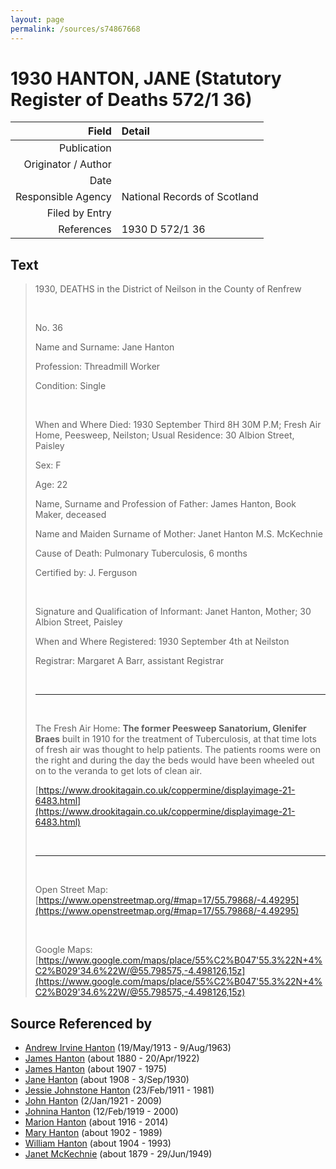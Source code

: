 ```yaml
---
layout: page
permalink: /sources/s74867668
---
```


# 1930 HANTON, JANE (Statutory Register of Deaths 572/1 36)

Field | Detail
---:|:---
Publication | 
Originator / Author | 
Date | 
Responsible Agency | National Records of Scotland
Filed by Entry | 
References | 1930 D 572/1 36

## Text

> 1930, DEATHS in the District of Neilson in the County of Renfrew
>
> <br/>
>
> No. 36
>
> Name and Surname: Jane Hanton
>
> Profession: Threadmill Worker
>
> Condition: Single
>
> <br/>
>
> When and Where Died: 1930 September Third 8H 30M P.M; Fresh Air Home, Peesweep, Neilston; Usual Residence: 30 Albion Street, Paisley
>
> Sex: F
>
> Age: 22
>
> Name, Surname and Profession of Father: James Hanton, Book Maker, deceased
>
> Name and Maiden Surname of Mother: Janet Hanton M.S. McKechnie
>
> Cause of Death: Pulmonary Tuberculosis, 6 months
>
> Certified by: J. Ferguson
>
> <br/>
>
> Signature and Qualification of Informant: Janet Hanton, Mother; 30 Albion Street, Paisley
>
> When and Where Registered: 1930 September 4th at Neilston
>
> Registrar: Margaret A Barr, assistant Registrar
>
> <br/>
>
> ---
>
> <br/>
>
> The Fresh Air Home: **The former Peesweep Sanatorium, Glenifer Braes** built in 1910 for the treatment of Tuberculosis, at that time lots of fresh air was thought to help patients. The patients rooms were on the right and during the day the beds would have been wheeled out on to the veranda to get lots of clean air. 
>
> [https://www.drookitagain.co.uk/coppermine/displayimage-21-6483.html](https://www.drookitagain.co.uk/coppermine/displayimage-21-6483.html)
>
> <br/>
>
> ---
>
> <br/>
>
> Open Street Map: [https://www.openstreetmap.org/#map=17/55.79868/-4.49295](https://www.openstreetmap.org/#map=17/55.79868/-4.49295)
>
> <br/>
>
> Google Maps: [https://www.google.com/maps/place/55%C2%B047'55.3%22N+4%C2%B029'34.6%22W/@55.798575,-4.498126,15z](https://www.google.com/maps/place/55%C2%B047'55.3%22N+4%C2%B029'34.6%22W/@55.798575,-4.498126,15z)
>

## Source Referenced by

* [Andrew Irvine Hanton](../people/@53392578@-andrew-irvine-hanton-b1913-5-19-d1963-8-9.md) (19/May/1913 - 9/Aug/1963)
* [James Hanton](../people/@71830064@-james-hanton-b1880-d1922-4-20.md) (about 1880 - 20/Apr/1922)
* [James Hanton](../people/@30630538@-james-hanton-b1907-d1975.md) (about 1907 - 1975)
* [Jane Hanton](../people/@65592941@-jane-hanton-b1908-d1930-9-3.md) (about 1908 - 3/Sep/1930)
* [Jessie Johnstone Hanton](../people/@56011610@-jessie-johnstone-hanton-b1911-2-23-d1981.md) (23/Feb/1911 - 1981)
* [John Hanton](../people/@30651959@-john-hanton-b1921-1-2-d2009.md) (2/Jan/1921 - 2009)
* [Johnina Hanton](../people/@68592798@-johnina-hanton-b1919-2-12-d2000.md) (12/Feb/1919 - 2000)
* [Marion Hanton](../people/@27083581@-marion-hanton-b1916-d2014.md) (about 1916 - 2014)
* [Mary Hanton](../people/@24857040@-mary-hanton-b1902-d1989.md) (about 1902 - 1989)
* [William Hanton](../people/@19187808@-william-hanton-b1904-d1993.md) (about 1904 - 1993)
* [Janet McKechnie](../people/@47324688@-janet-mckechnie-b1879-d1949-6-29.md) (about 1879 - 29/Jun/1949)
